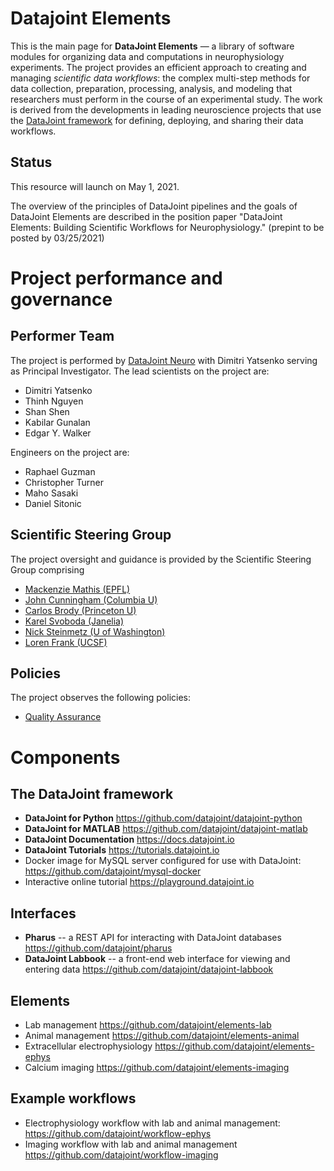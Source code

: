 # Datajoint Elements
This is the main page for **DataJoint Elements** — a library of software modules for organizing data and computations in neurophysiology experiments. 
The project provides an efficient approach to creating and managing *scientific data workflows*: the complex multi-step methods for data collection, preparation, processing, analysis, and modeling that researchers must perform in the course of an experimental study. 
The work is derived from the developments in leading neuroscience projects that use the [DataJoint framework](https://datajoint.io) for defining, deploying, and sharing their data workflows. 

## Status 
This resource will launch on May 1, 2021.

The overview of the principles of DataJoint pipelines and the goals of DataJoint Elements are described in the position paper "DataJoint Elements: Building Scientific Workflows for Neurophysiology." (prepint to be posted by 03/25/2021)

# Project performance and governance 

## Performer Team 
The project is performed by [DataJoint Neuro](https://djneuro.io) with Dimitri Yatsenko serving as Principal Investigator.
The lead scientists on the project are:

* Dimitri Yatsenko
* Thinh Nguyen
* Shan Shen
* Kabilar Gunalan
* Edgar Y. Walker

Engineers on the project are:
* Raphael Guzman
* Christopher Turner
* Maho Sasaki
* Daniel Sitonic


## Scientific Steering Group
The project oversight and guidance is provided by the Scientific Steering Group comprising 
* [Mackenzie Mathis (EPFL)](http://www.mackenziemathislab.org/team) 
* [John Cunningham (Columbia U)](https://stat.columbia.edu/~cunningham/)
* [Carlos Brody (Princeton U)](https://https://pni.princeton.edu/faculty/carlos-brody)
* [Karel Svoboda (Janelia)](https://www.janelia.org/people/karel-svoboda)
* [Nick Steinmetz (U of Washington)](http://www.nicksteinmetz.com/)
* [Loren Frank (UCSF)](https://franklab.ucsf.edu/)

## Policies
The project observes the following policies:
* [Quality Assurance](./Quality_Assurance.md)

# Components 

## The DataJoint framework 

* **DataJoint for Python** https://github.com/datajoint/datajoint-python    
* **DataJoint for MATLAB** https://github.com/datajoint/datajoint-matlab    
* **DataJoint Documentation** https://docs.datajoint.io 
* **DataJoint Tutorials** https://tutorials.datajoint.io
* Docker image for MySQL server configured for use with DataJoint:  https://github.com/datajoint/mysql-docker
* Interactive online tutorial https://playground.datajoint.io

## Interfaces 
* **Pharus** -- a REST API for interacting with DataJoint databases  https://github.com/datajoint/pharus
* **DataJoint Labbook** -- a front-end web interface for viewing and entering data  https://github.com/datajoint/datajoint-labbook

## Elements 

* Lab management https://github.com/datajoint/elements-lab 
* Animal management https://github.com/datajoint/elements-animal
* Extracellular electrophysiology https://github.com/datajoint/elements-ephys
* Calcium imaging https://github.com/datajoint/elements-imaging

## Example workflows 

* Electrophysiology workflow with lab and animal management: https://github.com/datajoint/workflow-ephys
* Imaging workflow with lab and animal management https://github.com/datajoint/workflow-imaging

